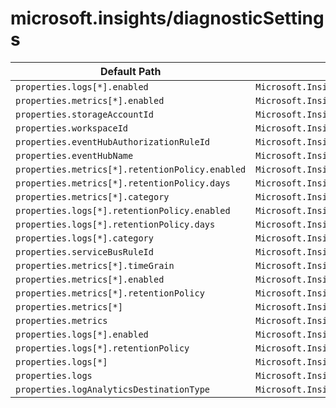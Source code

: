 # microsoft.insights/diagnosticSettings

| Default Path | Alias |
|---|---|
| `properties.logs[*].enabled` | `Microsoft.Insights/diagnosticSettings/logs.enabled` |
| `properties.metrics[*].enabled` | `Microsoft.Insights/diagnosticSettings/metrics.enabled` |
| `properties.storageAccountId` | `Microsoft.Insights/diagnosticSettings/storageAccountId` |
| `properties.workspaceId` | `Microsoft.Insights/diagnosticSettings/workspaceId` |
| `properties.eventHubAuthorizationRuleId` | `Microsoft.Insights/diagnosticSettings/eventHubAuthorizationRuleId` |
| `properties.eventHubName` | `Microsoft.Insights/diagnosticSettings/eventHubName` |
| `properties.metrics[*].retentionPolicy.enabled` | `Microsoft.Insights/diagnosticSettings/metrics[*].retentionPolicy.enabled` |
| `properties.metrics[*].retentionPolicy.days` | `Microsoft.Insights/diagnosticSettings/metrics[*].retentionPolicy.days` |
| `properties.metrics[*].category` | `Microsoft.Insights/diagnosticSettings/metrics[*].category` |
| `properties.logs[*].retentionPolicy.enabled` | `Microsoft.Insights/diagnosticSettings/logs[*].retentionPolicy.enabled` |
| `properties.logs[*].retentionPolicy.days` | `Microsoft.Insights/diagnosticSettings/logs[*].retentionPolicy.days` |
| `properties.logs[*].category` | `Microsoft.Insights/diagnosticSettings/logs[*].category` |
| `properties.serviceBusRuleId` | `Microsoft.Insights/diagnosticSettings/serviceBusRuleId` |
| `properties.metrics[*].timeGrain` | `Microsoft.Insights/diagnosticSettings/metrics[*].timeGrain` |
| `properties.metrics[*].enabled` | `Microsoft.Insights/diagnosticSettings/metrics[*].enabled` |
| `properties.metrics[*].retentionPolicy` | `Microsoft.Insights/diagnosticSettings/metrics[*].retentionPolicy` |
| `properties.metrics[*]` | `Microsoft.Insights/diagnosticSettings/metrics[*]` |
| `properties.metrics` | `Microsoft.Insights/diagnosticSettings/metrics` |
| `properties.logs[*].enabled` | `Microsoft.Insights/diagnosticSettings/logs[*].enabled` |
| `properties.logs[*].retentionPolicy` | `Microsoft.Insights/diagnosticSettings/logs[*].retentionPolicy` |
| `properties.logs[*]` | `Microsoft.Insights/diagnosticSettings/logs[*]` |
| `properties.logs` | `Microsoft.Insights/diagnosticSettings/logs` |
| `properties.logAnalyticsDestinationType` | `Microsoft.Insights/diagnosticSettings/logAnalyticsDestinationType` |

